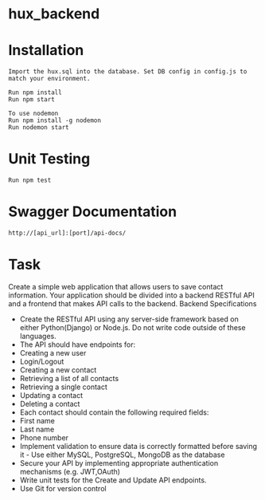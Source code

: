 # hux_backend

# Installation
    Import the hux.sql into the database. Set DB config in config.js to match your environment. 

    Run npm install
    Run npm start

    To use nodemon
    Run npm install -g nodemon
    Run nodemon start

# Unit Testing
    Run npm test  


# Swagger Documentation
    http://[api_url]:[port]/api-docs/

# Task
Create a simple web application that allows users to save contact information. Your application
should be divided into a backend RESTful API and a frontend that makes API calls to the
backend.
Backend Specifications
- Create the RESTful API using any server-side framework based on either
Python(Django) or Node.js. Do not write code outside of these languages.
- The API should have endpoints for:
- Creating a new user
- Login/Logout
- Creating a new contact
- Retrieving a list of all contacts
- Retrieving a single contact
- Updating a contact
- Deleting a contact
- Each contact should contain the following required fields:
- First name
- Last name
- Phone number
- Implement validation to ensure data is correctly formatted before saving it -
Use either MySQL, PostgreSQL, MongoDB as the database
- Secure your API by implementing appropriate authentication mechanisms (e.g. JWT,OAuth)
- Write unit tests for the Create and Update API endpoints.
- Use Git for version control
